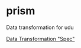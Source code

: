 # prism
Data transformation for udu  

[Data Transformation "Spec"](https://github.com/uduinc/prism/wiki/Prism-Transformation-Process)